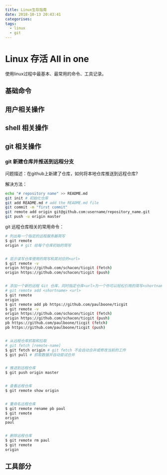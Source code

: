 ```yaml
---
title: Linux生存指南
date: 2018-10-13 20:43:41
categorises:
tags:
  - linux
  - git
---
```


# Linux 存活 All in one

使用linux过程中最基本、最常用的命令、工具记录。

## 基础命令

## 用户相关操作

## shell 相关操作

## git 相关操作

### git 新建仓库并推送到远程分支

问题描述：在github上新建了仓库，如何将本地仓库推送到远程仓库?

解决方法：

```sh
echo "# repository name" >> README.md
git init # 初始化仓库
git add README.md # add the README.md file
git commit -m "first commit"
git remote add origin git@github.com:username/repository_name.git
git push -u origin master
```

git 远程仓库相关的常用命令：

```sh
# 列出每一个指定的远程服务器简写
$ git remote
origin # git 给每个仓库初始的简写


# 显示读写仓库使用的简写和其对应的<url>
$ git remote -v
origin https://github.com/schacon/ticgit (fetch)
origin https://github.com/schacon/ticgit (push)


# 添加一个新的远程 Git 仓库，同时指定仓库<url>为一个你可以轻松引用的简写<shortname>。
# git remote add <shortname> <url>
$ git remote
origin
$ git remote add pb https://github.com/paulboone/ticgit
$ git remote -v
origin https://github.com/schacon/ticgit (fetch)
origin https://github.com/schacon/ticgit (push)
pb https://github.com/paulboone/ticgit (fetch)
pb https://github.com/paulboone/ticgit (push)


# 从远程仓库抓取和拉取
# git fetch [remote-name]
$ git fetch origin # git fetch 不会自动合并或修改当前的工作
$ git pull # 抓取数据并自动尝试合并


# 推送到远程仓库
$ git push origin master


# 查看远程仓库
$ git remote show origin


# 重命名远程仓库
$ git remote rename pb paul
$ git remote
origin
paul


# 删除远程仓库
$ git remote rm paul
$ git remote
origin
```

## 工具部分